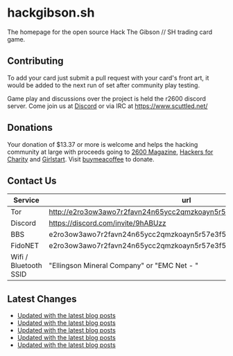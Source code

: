 # hackgibson.sh
The homepage for the open source Hack The Gibson // SH trading card game.


## Contributing

To add your card just submit a pull request with your card's front art, it would be added to the next run of set after community play testing.

Game play and discussions over the project is held the r2600 discord server. Come join us at [Discord](https://discord.com/invite/9hABUzz) or via IRC at https://www.scuttled.net/


## Donations

Your donation of $13.37 or more is welcome and helps the hacking community at large with proceeds going to [2600 Magazine](https://2600.com/), [Hackers for Charity](https://hackersforcharity.org) and [Girlstart](https://girlstart.org).  Visit [buymeacoffee](https://www.buymeacoffee.com/hackgibson.sh) to donate.


## Contact Us

Service | url
-|-
Tor | http://e2ro3ow3awo7r2favn24n65ycc2qmzkoayn5r57e3f56nvjwdcgg32ad.onion
Discord | https://discord.com/invite/9hABUzz
BBS | e2ro3ow3awo7r2favn24n65ycc2qmzkoayn5r57e3f56nvjwdcgg32ad.onion:23
FidoNET | e2ro3ow3awo7r2favn24n65ycc2qmzkoayn5r57e3f56nvjwdcgg32ad.onion:24554
Wifi / Bluetooth SSID | "Ellingson Mineral Company" or "EMC Net - <fidonet address>"

## Latest Changes
<!-- BLOG-POST-LIST:START -->
- [Updated with the latest blog posts](https://github.com/DFW2600/hackgibson.sh/commit/e1bfc7f62df9300ac551a2f6f6b0113525019c07)
- [Updated with the latest blog posts](https://github.com/DFW2600/hackgibson.sh/commit/18f10bd297dc1753b0c78f8891e121c85d0738af)
- [Updated with the latest blog posts](https://github.com/DFW2600/hackgibson.sh/commit/f7caa5b44fd9439c139861ad74f57161b821a2ca)
- [Updated with the latest blog posts](https://github.com/DFW2600/hackgibson.sh/commit/151f99533f9ebbd21d98790e5915c0a627aad5db)
- [Updated with the latest blog posts](https://github.com/DFW2600/hackgibson.sh/commit/442a23f324bbd9e0a7b0d6ab4fd1b965c8749754)
<!-- BLOG-POST-LIST:END -->
